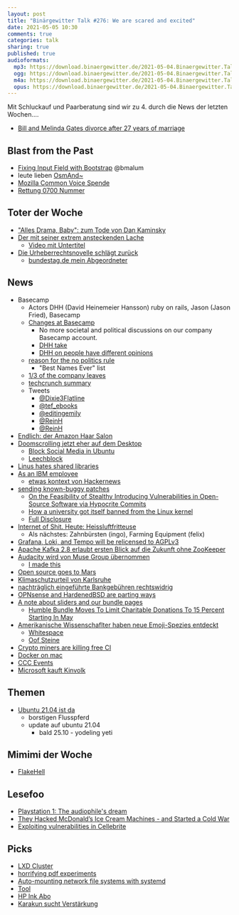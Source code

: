 ```yaml
---
layout: post
title: "Binärgewitter Talk #276: We are scared and excited"
date: 2021-05-05 10:30
comments: true
categories: talk
sharing: true
published: true
audioformats:
  mp3: https://download.binaergewitter.de/2021-05-04.Binaergewitter.Talk.276.mp3
  ogg: https://download.binaergewitter.de/2021-05-04.Binaergewitter.Talk.276.ogg
  m4a: https://download.binaergewitter.de/2021-05-04.Binaergewitter.Talk.276.m4a
  opus: https://download.binaergewitter.de/2021-05-04.Binaergewitter.Talk.276.opus
---
```

Mit Schluckauf und Paarberatung sind wir zu 4. durch die News der letzten Wochen....

- [Bill and Melinda Gates divorce after 27 years of marriage](https://www.bbc.com/news/world-us-canada-56975466 )

## Blast from the Past
- [Fixing Input Field with Bootstrap]( https://github.com/Binaergewitter/serious-bg/pull/339 ) @bmalum
- leute lieben [OsmAnd~]( https://f-droid.org/de/packages/net.osmand.plus/ )
- [Mozilla Common Voice Spende]( https://discourse.mozilla.org/t/die-common-voice-spenden-challenge-von-1-31-mai-2021-hilf-uns-1000-stunden-zu-erreichen-die-20-fleissigsten-spendenden-bekommen-ein-stickerset/79163 )
- [Rettung 0700 Nummer](https://www.ig0700.de/ein-ueberraschender-sieg-der-vernunft/)

## Toter der Woche
- ["Alles Drama, Baby": zum Tode von Dan Kaminsky]( https://www.heise.de/news/Alles-Drama-Baby-zum-Tode-von-Dan-Kaminsky-6028686.html )
- [Der mit seiner extrem ansteckenden Lache]( https://old.reddit.com/r/de/comments/n0ohod/der_mit_seiner_extrem_ansteckenden_lache_juan/ )
  * [Video mit Untertitel]( https://www.youtube.com/watch?v=WDiB4rtp1qw )
- [Die Urheberrechtsnovelle schlägt zurück]( https://www.heise.de/news/Urheberrecht-Peter-Maffay-Helene-Fischer-Co-gegen-15-Sekunden-Regel-6031027.html )
  * [bundestag.de mein Abgeordneter]( https://www.bundestag.de/abgeordnete/wahlkreise/ )

## News
- Basecamp
  * Actors DHH (David Heinemeier Hansson) ruby on rails, Jason (Jason Fried), Basecamp 
  * [Changes at Basecamp](https://world.hey.com/jason/changes-at-basecamp-7f32afc5)
    - No more societal and political discussions on our company Basecamp account.
    - [DHH take]( https://world.hey.com/dhh/basecamp-s-new-etiquette-regarding-societal-politics-at-work-b44bef69 )
    - [DHH on people have different opinions](https://world.hey.com/dhh/mosaics-of-positions-ae6d4d9e)
  * [reason for the no politics rule]( https://world.hey.com/dhh/let-it-all-out-78485e8e )
    - "Best Names Ever" list
  * [1/3 of the company leaves]( https://www.theverge.com/2021/4/30/22412714/basecamp-employees-memo-policy-hansson-fried-controversy )
  * [techcrunch summary](https://techcrunch.com/2021/04/30/basecamp-employees-quit-ceo-letter/ )
  * Tweets
    - [@Dixie3Flatline](https://twitter.com/Dixie3Flatline/status/1388142851326832645)
    - [@tef_ebooks](https://twitter.com/tef_ebooks/status/1388264638626902021)
    - [@editingemily](https://twitter.com/editingemily/status/1387245825105924096)
    - [@ReinH](https://twitter.com/ReinH/status/1388269291158392833)
    - [@ReinH](https://twitter.com/ReinH/status/1388291656621846528)
- [Endlich: der Amazon Haar Salon]( https://blog.aboutamazon.co.uk/shopping-and-entertainment/introducing-amazon-salon )
- [Doomscrolling jetzt eher auf dem Desktop]( https://www.axios.com/desktop-doomscrolling-covid-pandemic-548e19ff-70d8-4db1-b619-9787119f3ffa.html )
  * [Block Social Media in Ubuntu](https://gist.github.com/DanielArnett/afbe5e508103ca91e78e4dee68af34ec)
  * [Leechblock]( https://addons.mozilla.org/en-US/firefox/addon/leechblock-ng/ )
- [Linus hates shared libraries]( https://lore.kernel.org/lkml/CAHk-=whs8QZf3YnifdLv57+FhBi5_WeNTG1B-suOES=RcUSmQg@mail.gmail.com/ )
- [As an IBM employee]( https://git.kernel.org/pub/scm/linux/kernel/git/netdev/net.git/commit/?id=4acd47644ef1e1c8f8f5bc40b7cf1c5b9bcbbc4e )
  * [etwas kontext von Hackernews]( https://news.ycombinator.com/item?id=26870401 )
- [sending known-buggy patches]( https://lore.kernel.org/linux-nfs/YH%2FfM%2FTsbmcZzwnX@kroah.com/ )
  * [On the Feasibility of Stealthy Introducing Vulnerabilities in Open-Source Software via Hypocrite Commits](https://github.com/QiushiWu/QiushiWu.github.io/blob/main/papers/OpenSourceInsecurity.pdf)
  * [How a university got itself banned from the Linux kernel]( https://www.theverge.com/2021/4/30/22410164/linux-kernel-university-of-minnesota-banned-open-source )
  * [Full Disclosure]( https://www-users.cs.umn.edu/%7Ekjlu/papers/full-disclosure.pdf )
- [Internet of Shit. Heute: Heissluftfritteuse]( https://www.heise.de/news/l-f-Einmal-schwarze-Pommes-bitte-6034302.html )
  * Als nächstes: Zahnbürsten (ingo), Farming Equipment (felix)
- [Grafana, Loki, and Tempo will be relicensed to AGPLv3](https://grafana.com/blog/2021/04/20/grafana-loki-tempo-relicensing-to-agplv3/)
- [Apache Kafka 2.8 erlaubt ersten Blick auf die Zukunft ohne ZooKeeper]( https://www.heise.de/news/Apache-Kafka-2-8-erlaubt-ersten-Blick-auf-die-Zukunft-ohne-ZooKeeper-6021505.html )
- [Audacity wird von Muse Group übernommen]( https://linuxnews.de/2021/05/audacity-wird-vom-muse-group-uebernommen/ )
  * [I made this]( https://i.kym-cdn.com/photos/images/newsfeed/001/079/173/ed2.png )
- [Open source goes to Mars](https://github.blog/2021-04-19-open-source-goes-to-mars/)
- [Klimaschutzurteil von Karlsruhe]( https://www.heise.de/news/Verfassungsgerichts-Urteil-zum-Klimaschutzgesetz-Applaus-von-allen-Seiten-6031858.html )
- [nachträglich eingeführte Bankgebühren rechtswidrig]( https://www.test.de/Die-zehn-gemeinsten-Bankgebuehren-So-schuetzen-Sie-sich-vor-Extrakosten-4863720-0/ )
- [OPNsense and HardenedBSD are parting ways]( https://forum.opnsense.org/index.php?topic=22761.msg108313#msg108313 )
- [A note about sliders and our bundle pages]( https://blog.humblebundle.com/2021/04/23/a-note-about-sliders-and-our-bundle-pages/ )
  * [Humble Bundle Moves To Limit Charitable Donations To 15 Percent Starting In May]( https://kotaku.com/humble-bundle-moves-to-limit-charitable-donations-to-15-1846751524 )
- [Amerikanische Wissenschaflter haben neue Emoji-Spezies entdeckt]( https://blog.google/outreach-initiatives/diversity/skin-tone-support-handshake-emoji/ )
  * [Whitespace](https://qwerty.dev/whitespace/)
  * [Oof Steine]( https://www.silverstonehandcrafted.com/sandblasted-stones )
- [Crypto miners are killing free CI]( https://layerci.com/blog/crypto-miners-are-killing-free-ci/ )
- [Docker on mac]( https://twitter.com/ShitUserStory/status/1388621039979188226 )
- [CCC Events]( https://events.ccc.de/2021/05/03/aktueller-stand-zur-jahresendveranstaltung/ )
- [Microsoft kauft Kinvolk]( https://www.heise.de/news/Cloud-nativ-Microsoft-holt-die-Macher-von-Flatcar-Container-Linux-ins-Boot-6032984.html )

## Themen
- [Ubuntu 21.04 ist da](https://linuxnews.de/2021/04/ubuntu-21-04-hirsute-hippo/)
  * borstigen Flusspferd
  * update auf ubuntu 21.04 
    - bald 25.10 - yodeling yeti

## Mimimi der Woche
- [FlakeHell]( https://github.com/flakehell/flakehell/issues/10 )

## Lesefoo
- [Playstation 1: The audiophile's dream]( https://www.destructoid.com/stories/playstation-1-the-audiophile-s-dream--32269.phtml )
- [They Hacked McDonald’s Ice Cream Machines - and Started a Cold War]( https://www.wired.com/story/they-hacked-mcdonalds-ice-cream-makers-started-cold-war/ )
- [Exploiting vulnerabilities in Cellebrite]( https://signal.org/blog/cellebrite-vulnerabilities/ )

## Picks
- [LXD Cluster]( https://github.com/fliiiix/lxd-cluster )
- [horrifying pdf experiments]( https://github.com/osnr/horrifying-pdf-experiments/ )
- [Auto-mounting network file systems with systemd]( https://blog.agchapman.com/auto-mounting-network-file-systems-with-systemd/ )
- [Tool]( http://len.falken.ink/misc/tool-sh.txt )
- [HP Ink Abo](https://www.heise.de/news/HP-Drucker-Instant-Ink-Abo-nun-auch-fuer-Toner-6028735.html )
- [Karakun sucht Verstärkung](https://jobs.heise.de/Job/IT-Administrator-Linux-m-w-d.556377255.html)
